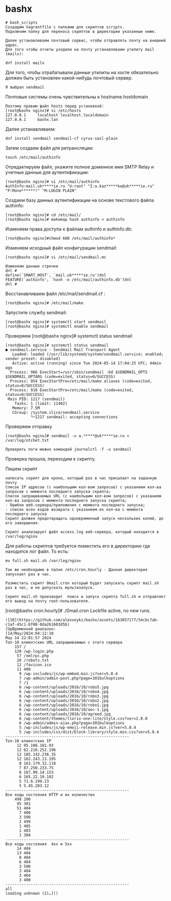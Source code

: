 # bashx
```
# bash_scripts
Создадим Vagrantfile c папками для скриптов scripts.
Подключим папку для переноса скриптов в директории указанные ниже.
```
```
Далее устанавливаем почтовый сервис, чтобы отправлять почту на внешний адрес.
Для того чтобы отчеты уходили на почту устанавливаем утилиту mail (mailx):
```
```
dnf install mailx
```
Для того, чтобы отрабатывали данные утилиты на хосте обязательно должен быть установлен какой-нибудь почтовый сервер.
```
Я выбрал sendmail
```
Почтовые системы очень чувствительны к hostname.hostdomain
```
Поэтому правим файл hosts перед установкой:
[root@bashx nginx]# vi /etc/hosts
127.0.0.1     localhost localhost.localdomain
127.0.0.1     bashx.lan
```
Далее устанавливаем:
```
dnf install sendmail sendmail-cf cyrus-sasl-plain
```
Затем создаем файл для ретрансляции:
```
touch /etc/mail/authinfo
```
Отредактируем файл, укажите полное доменное имя SMTP Relay и учетные данные для аутентификации:
```
[root@bashx nginx]# vi /etc/mail/authinfo
AuthInfo:mail.uk*****ie.ru "U:root" "I:a.kaz*****ko@uk*****ie.ru" "P:Mono******!" "M:LOGIN PLAIN"
```

Создаем базу данных аутентификации на основе текстового файла authinfo:
```
[root@bashx nginx]# cd /etc/mail/
[root@bashx nginx]# makemap hash authinfo < authinfo
```
Изменяем права доступа к файлам authinfo и authinfo.db:
```
[root@bashx nginx]#chmod 600 /etc/mail/authinfo*
```
Изменяем исходный файл конфигурации sendmail:
```
[root@bashx nginx]# vi /etc/mail/sendmail.mc
```
```
Изменяем данные строчки
dnl #
define(`SMART_HOST', `mail.uk*****ie.ru')dnl
FEATURE(`authinfo', `hash -o /etc/mail/authinfo.db')dnl
dnl #
```
Восстанавливаем файл /etc/mail/sendmail.cf :
```
[root@bashx nginx]# /etc/mail/make
```
Запустите службу sendmail:
```
[root@bashx nginx]# systemctl start sendmail
[root@bashx nginx]# systemctl enable sendmail
```
Проверяем
[root@bashx nginx]# systemctl status sendmail
```
[root@bashx nginx]# systemctl status sendmail
● sendmail.service - Sendmail Mail Transport Agent
   Loaded: loaded (/usr/lib/systemd/system/sendmail.service; enabled; vendor preset: disabled)
   Active: active (running) since Tue 2024-05-14 17:04:25 UTC; 44min ago
  Process: 966 ExecStart=/usr/sbin/sendmail -bd $SENDMAIL_OPTS $SENDMAIL_OPTARG (code=exited, status=0/SUCCESS)
  Process: 954 ExecStartPre=/etc/mail/make aliases (code=exited, status=0/SUCCESS)
  Process: 910 ExecStartPre=/etc/mail/make (code=exited, status=0/SUCCESS)
 Main PID: 1217 (sendmail)
    Tasks: 1 (limit: 11402)
   Memory: 7.5M
   CGroup: /system.slice/sendmail.service
           └─1217 sendmail: accepting connections
```
Проверяем отправку
```
[root@bashx nginx]# sendmail -v a.*****@uk*****ie.ru < /var/log/otchet.txt
```
```
Проверить логи можно командой journalctl -f -u sendmail
```
Проверка прошла, переходим к скрипту.


Пишем скрипт
```
написать скрипт для крона, который раз в час присылает на заданную почту
Список IP адресов (с наибольшим кол-вом запросов) с указанием кол-ва запросов c момента последнего запуска скрипта;
Список запрашиваемых URL (с наибольшим кол-вом запросов) с указанием кол-ва запросов c момента последнего запуска скрипта;
- Ошибки веб-сервера/приложения c момента последнего запуска;
- список всех кодов возврата с указанием их кол-ва с момента последнего запуска
Скрипт должен предотвращать одновременный запуск нескольких копий, до его завершения.
```
```
Скрипт анализирует файл access.log веб-сервера, который находится в /var/log/nginx
```
Для работы скриптов требуется поместить его в директорию где находится лог файл. То есть:
```
mv full.sh mail.sh /var/log/nginx
```
```
Так же необходимо в папке /etc/cron.hourly - Данная директория запускает раз в час.
```
```
Разместить скрипт 0mail.cron который будет запускать скрипт mail.sh раз в час, и не допускать мультизапуск.
```
```
Скрипт mail.sh производит  поиск и запуск скрипта full.sh и отправляет его вывод на почту root-пользователя.
```

[root@bashx cron.hourly]# ./0mail.cron
Lockfile active, no new runs.
```
![10](https://github.com/alexxeykz/bashx/assets/163057177/54cbc7ab-c1af-45c1-bf00-0da261603d5b)
[UpВременной диапазон:
[14/May/2024:04:12:10
May 14 22:01:57 2024
Топ-10 клиентских URL запрашиваемых с этого сервера
    157 /
    120 /wp-login.php
     57 /xmlrpc.php
     26 /robots.txt
     12 /favicon.ico
     11 400
      9 /wp-includes/js/wp-embed.min.js?ver=5.0.4
      7 /wp-admin/admin-post.php?page=301bulkoptions
      7 /1
      6 /wp-content/uploads/2016/10/robo5.jpg
      6 /wp-content/uploads/2016/10/robo4.jpg
      6 /wp-content/uploads/2016/10/robo3.jpg
      6 /wp-content/uploads/2016/10/robo2.jpg
      6 /wp-content/uploads/2016/10/robo1.jpg
      6 /wp-content/uploads/2016/10/aoc-1.jpg
      6 /wp-content/uploads/2016/10/agreed.jpg
      6 /wp-content/themes/llorix-one-lite/style.css?ver=1.0.0
      6 /wp-admin/admin-ajax.php?page=301bulkoptions
      5 /wp-includes/js/wp-emoji-release.min.js?ver=5.0.4
      5 /wp-includes/css/dist/block-library/style.min.css?ver=5.0.4
------------------------------------------------------
Топ-10 клиентских IP
     12 95.108.181.93
     12 62.210.252.196
     12 185.142.236.35
     12 162.243.13.195
      8 163.179.32.118
      7 87.250.233.75
      6 167.99.14.153
      6 165.22.19.102
      5 71.6.199.23
      5 5.45.203.12
------------------------------------------------------
Все коды состояния HTTP и их количество
    498 200
     95 301
     51 404
      7 400
      3 500
      2 499
      1 405
      1 403
      1 304
------------------------------------------------------
Все коды состояния  4xx и 5xx
     14 404
     13 404
      8 404
      6 404
      3 500
      3 404
      3 404
      3 400
------------------------------------------------------
all
loading unknown (2)…]()
```


